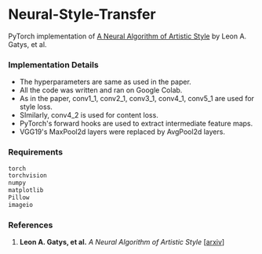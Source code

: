 # Neural-Style-Transfer
PyTorch implementation of [A Neural Algorithm of Artistic Style](https://arxiv.org/abs/1508.06576) by Leon A. Gatys, et al.


### Implementation Details
- The hyperparameters are same as used in the paper.
- All the code was written and ran on Google Colab.
- As in the paper, conv1_1, conv2_1, conv3_1, conv4_1, conv5_1 are used for style loss.
- SImilarly, conv4_2 is used for content loss.
- PyTorch's forward hooks are used to extract intermediate feature maps.
- VGG19's MaxPool2d layers were replaced by AvgPool2d layers.

### Requirements
``` bash
torch
torchvision
numpy
matplotlib
Pillow
imageio
```

### References
1. **Leon A. Gatys, et al.** *A Neural Algorithm of Artistic Style* [[arxiv](https://arxiv.org/abs/1508.06576)]
